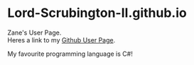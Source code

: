 # Lord-Scrubington-II.github.io
Zane's User Page.  
Heres a link to my [Github User Page](https://lord-scrubington-ii.github.io/).

My favourite programming language is C#!
